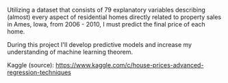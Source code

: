 Utilizing a dataset that consists of 79 explanatory variables describing (almost) every aspect of residential homes directly related to property sales in Ames, Iowa, from 2006 - 2010, I must predict the final price of each home.

During this project I'll develop predictive models and increase my understanding of machine learning theorem.

Kaggle (source):
https://www.kaggle.com/c/house-prices-advanced-regression-techniques
